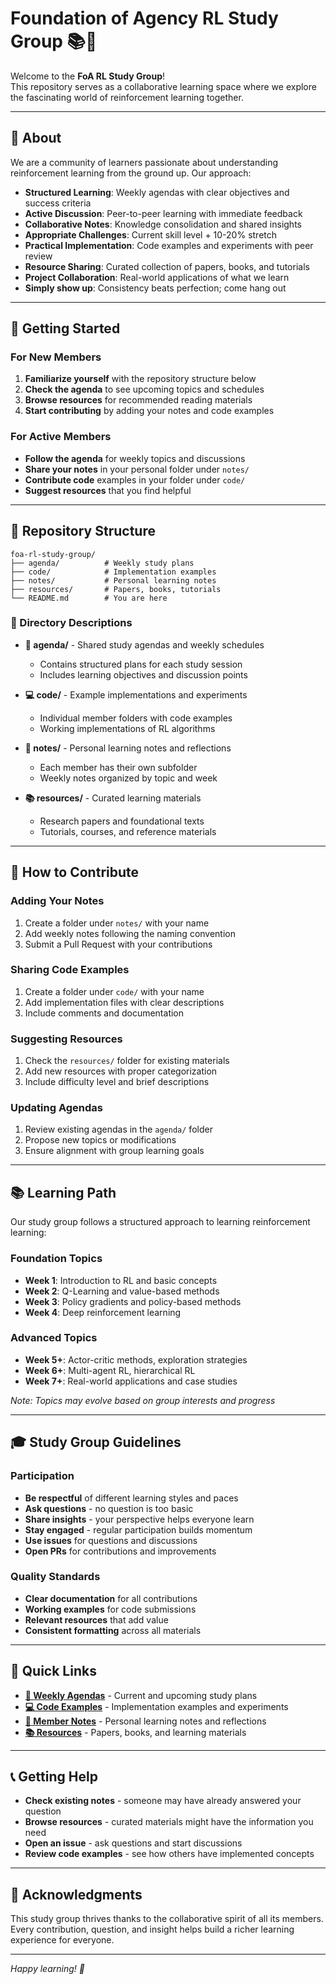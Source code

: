 # Foundation of Agency RL Study Group 📚🤖

Welcome to the **FoA RL Study Group**!  
This repository serves as a collaborative learning space where we explore the fascinating world of reinforcement learning together.

---

## 🎯 About 
We are a community of learners passionate about understanding reinforcement learning from the ground up. Our approach:

- **Structured Learning**: Weekly agendas with clear objectives and success criteria
- **Active Discussion**: Peer-to-peer learning with immediate feedback
- **Collaborative Notes**: Knowledge consolidation and shared insights
- **Appropriate Challenges**: Current skill level + 10-20% stretch
- **Practical Implementation**: Code examples and experiments with peer review
- **Resource Sharing**: Curated collection of papers, books, and tutorials
- **Project Collaboration**: Real-world applications of what we learn
- **Simply show up**: Consistency beats perfection; come hang out

---

## 🚀 Getting Started

### For New Members
1. **Familiarize yourself** with the repository structure below
2. **Check the agenda** to see upcoming topics and schedules
3. **Browse resources** for recommended reading materials
4. **Start contributing** by adding your notes and code examples

### For Active Members
- **Follow the agenda** for weekly topics and discussions
- **Share your notes** in your personal folder under `notes/`
- **Contribute code** examples in your folder under `code/`
- **Suggest resources** that you find helpful

---

## 📂 Repository Structure

```
foa-rl-study-group/
├── agenda/          # Weekly study plans
├── code/            # Implementation examples  
├── notes/           # Personal learning notes
├── resources/       # Papers, books, tutorials
└── README.md        # You are here
```

### 📁 Directory Descriptions

- **📅 agenda/** - Shared study agendas and weekly schedules
  - Contains structured plans for each study session
  - Includes learning objectives and discussion points
  
- **💻 code/** - Example implementations and experiments
  - Individual member folders with code examples
  - Working implementations of RL algorithms
  
- **📝 notes/** - Personal learning notes and reflections
  - Each member has their own subfolder
  - Weekly notes organized by topic and week
  
- **📚 resources/** - Curated learning materials
  - Research papers and foundational texts
  - Tutorials, courses, and reference materials

---

## 🤝 How to Contribute

### Adding Your Notes
1. Create a folder under `notes/` with your name
2. Add weekly notes following the naming convention
3. Submit a Pull Request with your contributions

### Sharing Code Examples
1. Create a folder under `code/` with your name
2. Add implementation files with clear descriptions
3. Include comments and documentation

### Suggesting Resources
1. Check the `resources/` folder for existing materials
2. Add new resources with proper categorization
3. Include difficulty level and brief descriptions

### Updating Agendas
1. Review existing agendas in the `agenda/` folder
2. Propose new topics or modifications
3. Ensure alignment with group learning goals

---

## 📚 Learning Path

Our study group follows a structured approach to learning reinforcement learning:

### Foundation Topics
- **Week 1**: Introduction to RL and basic concepts
- **Week 2**: Q-Learning and value-based methods
- **Week 3**: Policy gradients and policy-based methods
- **Week 4**: Deep reinforcement learning

### Advanced Topics
- **Week 5+**: Actor-critic methods, exploration strategies
- **Week 6+**: Multi-agent RL, hierarchical RL
- **Week 7+**: Real-world applications and case studies

*Note: Topics may evolve based on group interests and progress*

---

## 🎓 Study Group Guidelines

### Participation
- **Be respectful** of different learning styles and paces
- **Ask questions** - no question is too basic
- **Share insights** - your perspective helps everyone learn
- **Stay engaged** - regular participation builds momentum
- **Use issues** for questions and discussions
- **Open PRs** for contributions and improvements

### Quality Standards
- **Clear documentation** for all contributions
- **Working examples** for code submissions
- **Relevant resources** that add value
- **Consistent formatting** across all materials

---

## 🔗 Quick Links

- **[📅 Weekly Agendas](agenda/)** - Current and upcoming study plans
- **[💻 Code Examples](code/)** - Implementation examples and experiments
- **[📝 Member Notes](notes/)** - Personal learning notes and reflections
- **[📚 Resources](resources/)** - Papers, books, and learning materials

---

## 📞 Getting Help

- **Check existing notes** - someone may have already answered your question
- **Browse resources** - curated materials might have the information you need
- **Open an issue** - ask questions and start discussions
- **Review code examples** - see how others have implemented concepts

---

## 🌟 Acknowledgments

This study group thrives thanks to the collaborative spirit of all its members. Every contribution, question, and insight helps build a richer learning experience for everyone.

---

*Happy learning! 🚀*